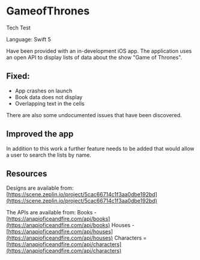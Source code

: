 # GameofThrones
Tech Test

Language: Swift 5

Have been provided with an in-development iOS app. The application uses an open API to display lists of data about the show "Game of Thrones".

## Fixed:

- App crashes on launch
- Book data does not display
- Overlapping text in the cells

There are also some undocumented issues that have been discovered.

## Improved the app

In addition to this work a further feature needs to be added that would allow a user to search the lists by name.

## Resources

Designs are available from: [https://scene.zeplin.io/project/5cac66714c1f3aa0dbe192bd](https://scene.zeplin.io/project/5cac66714c1f3aa0dbe192bd)

The APIs are available from:
Books - [https://anapioficeandfire.com/api/books](https://anapioficeandfire.com/api/books)
Houses - [https://anapioficeandfire.com/api/houses](https://anapioficeandfire.com/api/houses)
Characters = [https://anapioficeandfire.com/api/characters](https://anapioficeandfire.com/api/characters)
